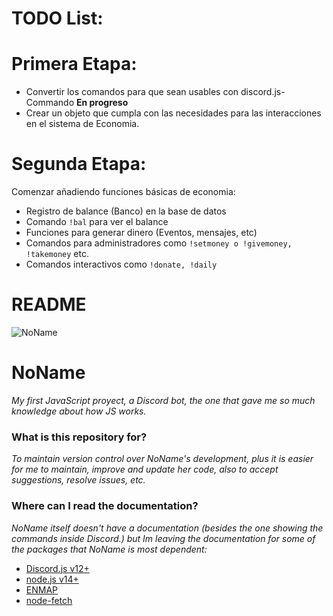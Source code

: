 # TODO List:

# Primera Etapa:
- Convertir los comandos para que sean usables con discord.js-Commando **En progreso**
- Crear un objeto que cumpla con las necesidades para las interacciones en el sistema de Economia.

# Segunda Etapa:
Comenzar añadiendo funciones básicas de economia:
- Registro de balance (Banco) en la base de datos
- Comando `!bal` para ver el balance
- Funciones para generar dinero (Eventos, mensajes, etc)
- Comandos para administradores como `!setmoney o !givemoney, !takemoney` etc.
- Comandos interactivos como `!donate, !daily`


# README #

![NoName](https://cdn.discordapp.com/avatars/552272683543560194/edd8bd6a1cf52f5bb28a1752f541c486.webp?size=256)

# NoName

_My first JavaScript proyect, a Discord bot, the one that gave me so much knowledge about how JS works._

### What is this repository for? ###

_To maintain version control over NoName's development, plus it is easier for me to maintain, improve and update her code, also to accept suggestions, resolve issues, etc._

### Where can I read the documentation? ###

_NoName itself doesn't have a documentation (besides the one showing the commands inside Discord.) but Im leaving the documentation for some of the packages that NoName is most dependent:_

* [Discord.js v12+](https://discord.js.org/)
* [node.js v14+](https://nodejs.org/)
* [ENMAP](https://enmap.evie.dev/)
* [node-fetch](https://github.com/node-fetch/node-fetch)